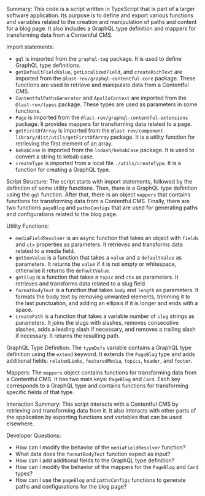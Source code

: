 Summary:
This code is a script written in TypeScript that is part of a larger software application. Its purpose is to define and export various functions and variables related to the creation and manipulation of paths and content for a blog page. It also includes a GraphQL type definition and mappers for transforming data from a Contentful CMS.

Import statements:
- `gql` is imported from the `graphql-tag` package. It is used to define GraphQL type definitions.
- `getDefaultFieldValue`, `getLocalizedField`, and `createRichText` are imported from the `@last-rev/graphql-contentful-core` package. These functions are used to retrieve and manipulate data from a Contentful CMS.
- `ContentfulPathsGenerator` and `ApolloContext` are imported from the `@last-rev/types` package. These types are used as parameters in some functions.
- `Page` is imported from the `@last-rev/graphql-contentful-extensions` package. It provides mappers for transforming data related to a page.
- `getFirstOfArray` is imported from the `@last-rev/component-library/dist/utils/getFirstOfArray` package. It is a utility function for retrieving the first element of an array.
- `kebabCase` is imported from the `lodash/kebabCase` package. It is used to convert a string to kebab case.
- `createType` is imported from a local file `./utils/createType`. It is a function for creating a GraphQL type.

Script Structure:
The script starts with import statements, followed by the definition of some utility functions. Then, there is a GraphQL type definition using the `gql` function. After that, there is an object `mappers` that contains functions for transforming data from a Contentful CMS. Finally, there are two functions `pageBlog` and `pathsConfigs` that are used for generating paths and configurations related to the blog page.

Utility Functions:
- `mediaFieldResolver` is an async function that takes an object with `fields` and `ctx` properties as parameters. It retrieves and transforms data related to a media field.
- `getSeoValue` is a function that takes a `value` and a `defaultValue` as parameters. It returns the `value` if it is not empty or whitespace, otherwise it returns the `defaultValue`.
- `getSlug` is a function that takes a `topic` and `ctx` as parameters. It retrieves and transforms data related to a slug field.
- `formatBodyText` is a function that takes `body` and `length` as parameters. It formats the body text by removing unwanted elements, trimming it to the last punctuation, and adding an ellipsis if it is longer and ends with a space.
- `createPath` is a function that takes a variable number of `slug` strings as parameters. It joins the slugs with slashes, removes consecutive slashes, adds a leading slash if necessary, and removes a trailing slash if necessary. It returns the resulting path.

GraphQL Type Definition:
The `typeDefs` variable contains a GraphQL type definition using the `extend` keyword. It extends the `PageBlog` type and adds additional fields: `relatedLinks`, `featuredMedia`, `topics`, `header`, and `footer`.

Mappers:
The `mappers` object contains functions for transforming data from a Contentful CMS. It has two main keys: `PageBlog` and `Card`. Each key corresponds to a GraphQL type and contains functions for transforming specific fields of that type.

Interaction Summary:
This script interacts with a Contentful CMS by retrieving and transforming data from it. It also interacts with other parts of the application by exporting functions and variables that can be used elsewhere.

Developer Questions:
- How can I modify the behavior of the `mediaFieldResolver` function?
- What data does the `formatBodyText` function expect as input?
- How can I add additional fields to the GraphQL type definition?
- How can I modify the behavior of the mappers for the `PageBlog` and `Card` types?
- How can I use the `pageBlog` and `pathsConfigs` functions to generate paths and configurations for the blog page?